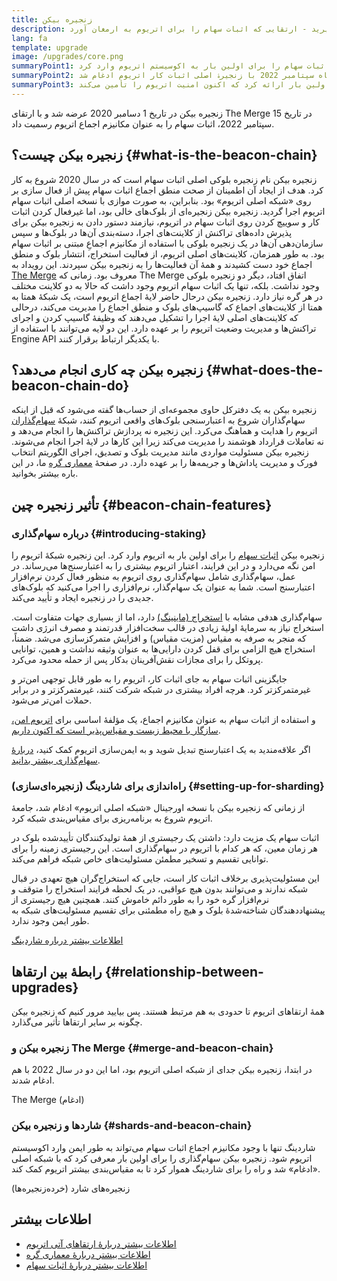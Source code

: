 ```yaml
---
title: زنجیره بیکن
description: در مورد زنجیره‌ی بیکن یاد بگیرید - ارتقایی که اثبات سهام را برای اتریوم به ارمغان آورد.
lang: fa
template: upgrade
image: /upgrades/core.png
summaryPoint1: زنجیره بیکن اثبات سهام را برای اولین بار به اکوسیستم اتریوم وارد کرد.
summaryPoint2: این زنجیره در ماه سپتامبر 2022 با زنجیرۀ اصلی اثبات کار اتریوم ادغام شد.
summaryPoint3: زنجیره بیکن منطق اجماع و پروتکل شایعه (گاسیپ) را برای اولین بار ارائه کرد که اکنون امنیت اتریوم را تأمین می‌کند.
---
```


<UpgradeStatus isShipped dateKey="page-upgrades:page-upgrades-beacon-date">
  زنجیره بیکن در تاریخ 1 دسامبر 2020 عرضه شد و با ارتقای The Merge در تاریخ 15 سپتامبر 2022، اثبات سهام را به عنوان مکانیزم اجماع اتریوم رسمیت داد.
</UpgradeStatus>

## زنجیره بیکن چیست؟ {#what-is-the-beacon-chain}

زنجیره بیکن نام زنجیره بلوکی اصلی اثبات سهام است که در سال 2020 شروع به کار کرد. هدف از ایجاد آن اطمینان از صحت منطق اجماع اثبات سهام پیش از فعال سازی بر روی «شبکه اصلی اتریوم» بود. بنابراین، به صورت موازی با نسخه اصلی اثبات سهام اتریوم اجرا گردید. زنجیره بیکن زنجیره‌ای از بلوک‌های خالی بود، اما غیرفعال کردن اثبات کار و سوییچ کردن روی اثبات سهام در اتریوم، نیازمند دستور دادن به زنجیره بیکن برای پذیرش داده‌های تراکنش از کلاینت‌های اجرا، دسته‌بندی آن‌ها در بلوک‌ها و سپس سازمان‌دهی آن‌ها در یک زنجیره بلوکی با استفاده از مکانیزم اجماعِ مبتنی بر اثبات سهام بود. به‌ طور همزمان، کلاینت‌های اصلی اتریوم، از فعالیت استخراج، انتشار بلوک و منطق اجماع خود دست کشیدند و همۀ آن فعالیت‌ها را به زنجیره بیکن سپردند. این رویداد به [The Merge](/roadmap/merge/) معروف بود. زمانی که The Merge اتفاق افتاد، دیگر دو زنجیره بلوکی وجود نداشت. بلکه، تنها یک اثبات سهام اتریوم وجود داشت که حالا به دو کلاینت مختلف در هر گره نیاز دارد. زنجیره بیکن درحال حاضر لایۀ اجماع اتریوم است، یک شبکۀ همتا به همتا از کلاینت‌های اجماع که گاسیپ‌های بلوک و منطق اجماع را مدیریت می‌کند، درحالی که کلاینت‌های اصلی لایۀ اجرا را تشکیل می‌دهند که وظیفۀ گاسیپ کردن و اجرای تراکنش‌ها و مدیریت وضعیت اتریوم را بر عهده دارد. این دو لایه می‌توانند با استفاده از Engine API با یکدیگر ارتباط برقرار کنند.

## زنجیره بیکن چه کاری انجام می‌دهد؟ {#what-does-the-beacon-chain-do}

زنجیره بیکن به یک دفترکل حاوی مجموعه‌ای از حساب‌ها گفته می‌شود که قبل از اینکه سهام‌گذاران شروع به اعتبارسنجی بلوک‌های واقعی اتریوم کنند، شبکۀ [سهام‌گذاران](/staking/) اتریوم را هدایت و هماهنگ می‌کرد. این زنجیره نه پردازش تراکنش‌ها را انجام می‌دهد و نه تعاملات قرارداد هوشمند را مدیریت می‌کند زیرا این کارها در لایۀ اجرا انجام می‌شوند. زنجیره بیکن مسئولیت مواردی مانند مدیریت بلوک و تصدیق، اجرای الگوریتم انتخاب فورک و مدیریت پاداش‌ها و جریمه‌ها را بر عهده دارد. در صفحۀ [معماری گره](/developers/docs/nodes-and-clients/node-architecture/#node-comparison) ما، در این باره بیشتر بخوانید.

## تأثیر زنجیره چین {#beacon-chain-features}

### درباره سهام‌گذاری {#introducing-staking}

زنجیره بیکن [اثبات سهام](/developers/docs/consensus-mechanisms/pos/) را برای اولین بار به اتریوم وارد کرد. این زنجیره شبکۀ اتریوم را امن نگه می‌دارد و در این فرایند، اعتبار اتریوم بیشتری را به اعتبارسنج‌ها می‌رساند. در عمل، سهام‌گذاری شامل سهام‌گذاری روی اتریوم به منظور فعال کردن نرم‌افزار اعتبارسنج است. شما به عنوان یک سهام‌گذار، نرم‌افزاری را اجرا می‌کنید که بلوک‌های جدیدی را در زنجیره ایجاد و تأیید می‌کند.

سهام‌گذاری هدفی مشابه با [استخراج (ماینینگ)](/developers/docs/mining/) دارد، اما از بسیاری جهات متفاوت است. استخراج نیاز به سرمایۀ اولیۀ زیادی در قالب سخت‌افزار قدرتمند و مصرف انرژی داشت که منجر به صرفه به مقیاس (مزیت مقیاس) و افزایش متمرکزسازی می‌شد. ضمناً، استخراج هیچ الزامی برای قفل کردن دارایی‌ها به عنوان وثیقه نداشت و همین، توانایی پروتکل را برای مجازات نقش‌آفرینان بدکار پس از حمله محدود می‌کرد.

جایگزینی اثبات سهام به جای اثبات کار، اتریوم را به طور قابل توجهی امن‌تر و غیرمتمرکزتر کرد. هرچه افراد بیشتری در شبکه شرکت کنند، غیرمتمرکزتر و در برابر حملات امن‌تر می‌شود.

و استفاده از اثبات سهام به عنوان مکانیزم اجماع، یک مؤلفۀ اساسی برای [ اتریوم امن، سازگار با محیط زیست و مقیاس‌پذیر است که اکنون داریم](/roadmap/vision/).

<InfoBanner emoji=":money_bag:">
  اگر علاقه‌مندید به یک اعتبارسنج تبدیل شوید و به ایمن‌سازی اتریوم کمک کنید، <a href="/staking/">دربارۀ سهام‌گذاری بیشتر بدانید</a>.
</InfoBanner>

### راه‌اندازی برای شاردینگ (زنجیره‌ای‌سازی) {#setting-up-for-sharding}

از زمانی که زنجیره بیکن با نسخه اورجینال «شبکه اصلی اتریوم» ادغام شد، جامعۀ اتریوم شروع به برنامه‌ریزی برای مقیاس‌بندی شبکه کرد.

اثبات سهام یک مزیت دارد: داشتن یک رجیستری از همۀ تولیدکنندگان تأیید‌شده بلوک در هر زمان معین، که هر کدام با اتریوم در سهام‌گذاری است. این رجیستری زمینه را برای توانایی تقسیم و تسخیر مطمئن مسئولیت‌های خاص شبکه فراهم می‌کند.

این مسئولیت‌پذیری برخلاف اثبات کار است، جایی که استخراج‌گران هیچ تعهدی در قبال شبکه ندارند و می‌توانند بدون هیچ عواقبی، در یک لحظه فرایند استخراج را متوقف و نرم‌افزار گره خود را به طور دائم خاموش کنند. همچنین هیچ رجیستری از پیشنهاددهندگان شناخته‌شدۀ بلوک و هیچ راه مطمئنی برای تقسیم مسئولیت‌های شبکه به طور ایمن وجود ندارد.

[اطلاعات بیشتر درباره شاردینگ](/roadmap/danksharding/)

## رابطۀ بین ارتقاها {#relationship-between-upgrades}

همۀ ارتقاهای اتریوم تا حدودی به هم مرتبط هستند. پس بیایید مرور کنیم که زنجیره بیکن چگونه بر سایر ارتقاها تأثیر می‌گذارد.

### زنجیره بیکن و The Merge {#merge-and-beacon-chain}

در ابتدا، زنجیره بیکن جدای از شبکه اصلی اتریوم بود، اما این دو در سال 2022 با هم ادغام شدند.

<ButtonLink to="/roadmap/merge/">
  The Merge (ادغام)
</ButtonLink>

### شاردها و زنجیره بیکن {#shards-and-beacon-chain}

شاردینگ تنها با وجود مکانیزم اجماع اثبات سهام می‌تواند به طور ایمن وارد اکوسیستم اتریوم شود. زنجیره بیکن سهام‌گذاری را برای اولین بار معرفی کرد که با شبکه اصلی «ادغام» شد و راه را برای شاردینگ هموار کرد تا به مقیاس‌بندی بیشتر اتریوم کمک کند.

<ButtonLink to="/roadmap/danksharding/">
  زنجیره‌های شارد (خرده‌زنجیره‌ها)
</ButtonLink>

## اطلاعات بیشتر

- [اطلاعات بیشتر دربارۀ ارتقاهای آتی اتریوم](/roadmap/vision)
- [اطلاعات بیشتر دربارۀ معماری گره](/developers/docs/nodes-and-clients/node-architecture)
- [اطلاعات بیشتر دربارۀ اثبات سهام](/developers/docs/consensus-mechanisms/pos)
